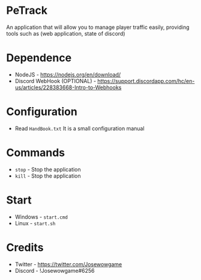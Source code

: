 # PeTrack 
An application that will allow you to manage player traffic easily, providing tools such as (web application, state of discord)

# Dependence
- NodeJS - https://nodejs.org/en/download/
- Discord WebHook (OPTIONAL) - https://support.discordapp.com/hc/en-us/articles/228383668-Intro-to-Webhooks

# Configuration
- Read `HandBook.txt` It is a small configuration manual

# Commands
- `stop` - Stop the application
- `kill` - Stop the application

# Start
- Windows - `start.cmd`
- Linux - `start.sh`

# Credits
- Twitter - https://twitter.com/Josewowgame
- Discord - !Josewowgame#6256